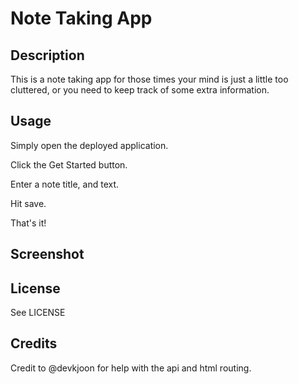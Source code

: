 # Note Taking App

## Description

This is a note taking app for those times your mind is just a little too cluttered, or you need to keep track of some extra information.

## Usage

Simply open the deployed application.

Click the Get Started button.

Enter a note title, and text.

Hit save.

That's it!

## Screenshot 



## License

See LICENSE

## Credits

Credit to @devkjoon for help with the api and html routing.